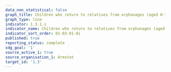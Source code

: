 ```yaml
---
data_non_statistical: false
graph_title: Children who return to relatives from orphanages (aged 0-17 years)
graph_type: line
indicator: 1.3.1.i
indicator_name: Children who return to relatives from orphanages (aged 0-17 years)
indicator_sort_order: 01-03-01-0i
published: true
reporting_status: complete
sdg_goal: '1'
source_active_1: true
source_organisation_1: Armstat
target_id: '1.3'
---
```

